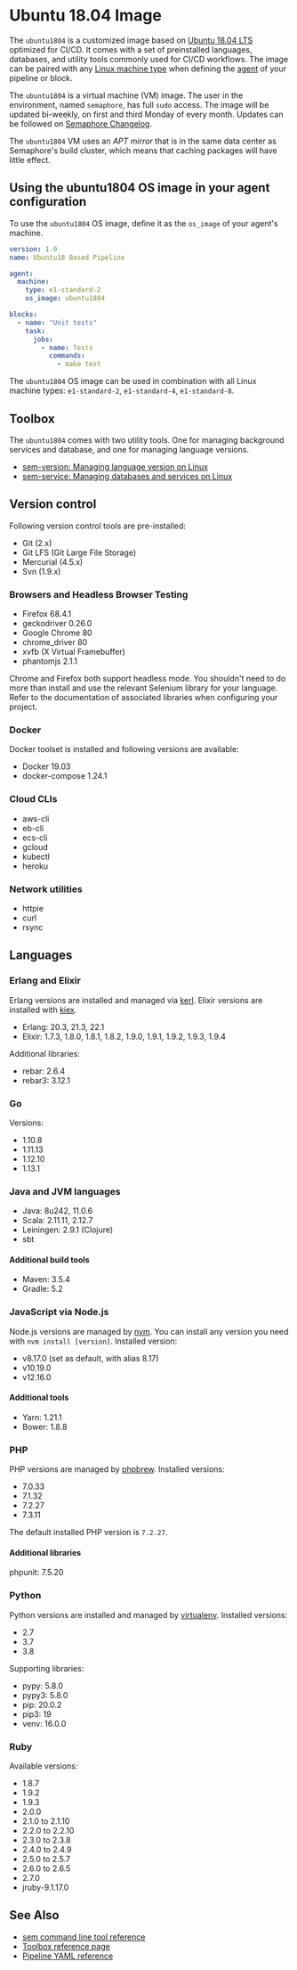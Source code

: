 # Ubuntu 18.04 Image

The `ubuntu1804` is a customized image based on [Ubuntu 18.04 LTS](https://wiki.ubuntu.com/BionicBeaver/ReleaseNotes)
optimized for CI/CD. It comes with a set of preinstalled languages, databases,
and utility tools commonly used for CI/CD workflows. The image can be paired
with any [Linux machine type][machine-types] when defining the [agent][agent]
of your pipeline or block.

The `ubuntu1804` is a virtual machine (VM) image. The user in the environment,
named `semaphore`, has full `sudo` access. The image will be updated bi-weekly, on first and third Monday of every month.
Updates can be followed on [Semaphore Changelog](https://docs.semaphoreci.com/article/113-changelog).

The `ubuntu1804` VM uses an *APT mirror* that is in the same data center as
Semaphore's build cluster, which means that caching packages will have little
effect.

## Using the ubuntu1804 OS image in your agent configuration

To use the `ubuntu1804` OS image, define it as the `os_image` of your agent's
machine.

``` yaml
version: 1.0
name: Ubuntu18 Based Pipeline

agent:
  machine:
    type: e1-standard-2
    os_image: ubuntu1804

blocks:
  - name: "Unit tests"
    task:
      jobs:
        - name: Tests
          commands:
            - make test
```

The `ubuntu1804` OS image can be used in combination with all Linux machine
types: `e1-standard-2`, `e1-standard-4`, `e1-standard-8`.

## Toolbox

The `ubuntu1804` comes with two utility tools. One for managing background
services and database, and one for managing language versions.

- [sem-version: Managing language version on Linux][sem-version]
- [sem-service: Managing databases and services on Linux][sem-service]

## Version control

Following version control tools are pre-installed:

- Git (2.x)
- Git LFS (Git Large File Storage)
- Mercurial (4.5.x)
- Svn (1.9.x)

### Browsers and Headless Browser Testing

- Firefox 68.4.1
- geckodriver 0.26.0
- Google Chrome 80
- chrome_driver 80
- xvfb (X Virtual Framebuffer)
- phantomjs 2.1.1

Chrome and Firefox both support headless mode. You shouldn't need to do more
than install and use the relevant Selenium library for your language.
Refer to the documentation of associated libraries when configuring your project.

### Docker

Docker toolset is installed and following versions are available:

- Docker 19.03
- docker-compose 1.24.1

### Cloud CLIs

- aws-cli
- eb-cli
- ecs-cli
- gcloud
- kubectl
- heroku

### Network utilities

- httpie
- curl
- rsync

## Languages

### Erlang and Elixir

Erlang versions are installed and managed via [kerl](https://github.com/kerl/kerl).
Elixir versions are installed with [kiex](https://github.com/taylor/kiex).

- Erlang: 20.3, 21.3, 22.1
- Elixir: 1.7.3, 1.8.0, 1.8.1, 1.8.2, 1.9.0, 1.9.1, 1.9.2, 1.9.3, 1.9.4

Additional libraries:

- rebar: 2.6.4
- rebar3: 3.12.1

### Go

Versions:

- 1.10.8
- 1.11.13
- 1.12.10
- 1.13.1

### Java and JVM languages

- Java: 8u242, 11.0.6
- Scala: 2.11.11, 2.12.7
- Leiningen: 2.9.1 (Clojure)
- sbt

#### Additional build tools

- Maven: 3.5.4
- Gradle: 5.2

### JavaScript via Node.js

Node.js versions are managed by [nvm](https://github.com/creationix/nvm).
You can install any version you need with `nvm install [version]`.
Installed version:

- v8.17.0 (set as default, with alias 8.17)
- v10.19.0
- v12.16.0

#### Additional tools

- Yarn: 1.21.1
- Bower: 1.8.8

### PHP

PHP versions are managed by [phpbrew](https://github.com/phpbrew/phpbrew).
Installed versions:

- 7.0.33
- 7.1.32
- 7.2.27
- 7.3.11

The default installed PHP version is `7.2.27`.

#### Additional libraries

phpunit: 7.5.20

### Python

Python versions are installed and managed by
[virtualenv](https://virtualenv.pypa.io/en/stable/). Installed versions:

- 2.7
- 3.7
- 3.8

Supporting libraries:

- pypy: 5.8.0
- pypy3: 5.8.0
- pip: 20.0.2
- pip3: 19
- venv: 16.0.0

### Ruby

Available versions:

- 1.8.7
- 1.9.2
- 1.9.3
- 2.0.0
- 2.1.0 to 2.1.10
- 2.2.0 to 2.2.10
- 2.3.0 to 2.3.8
- 2.4.0 to 2.4.9
- 2.5.0 to 2.5.7
- 2.6.0 to 2.6.5
- 2.7.0
- jruby-9.1.17.0

## See Also

- [sem command line tool reference](https://docs.semaphoreci.com/article/53-sem-reference)
- [Toolbox reference page](https://docs.semaphoreci.com/article/54-toolbox-reference)
- [Pipeline YAML reference](https://docs.semaphoreci.com/article/50-pipeline-yaml)

[machine-types]: https://docs.semaphoreci.com/article/20-machine-types
[agent]: https://docs.semaphoreci.com/article/50-pipeline-yaml#agent
[sem-version]: https://docs.semaphoreci.com/article/131-sem-version-managing-language-version-on-linux
[sem-service]: https://docs.semaphoreci.com/article/132-sem-service-managing-databases-and-services-on-linux

